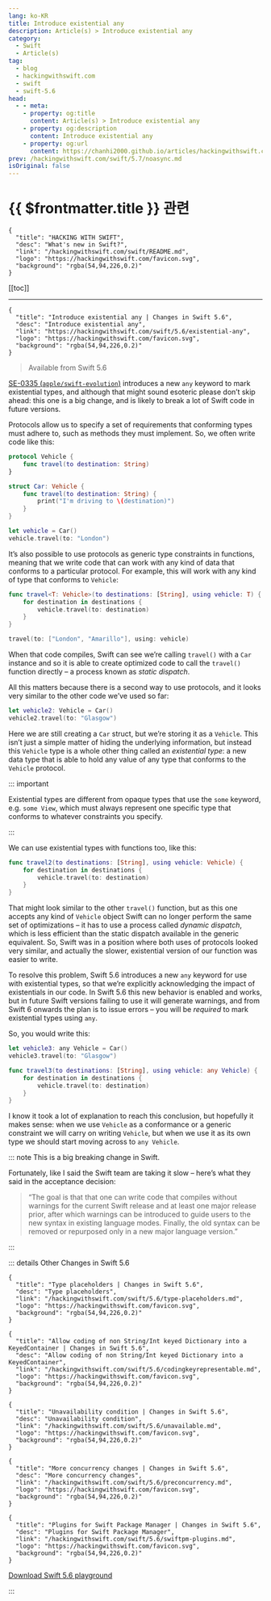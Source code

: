 ```yaml
---
lang: ko-KR
title: Introduce existential any
description: Article(s) > Introduce existential any
category:
  - Swift
  - Article(s)
tag: 
  - blog
  - hackingwithswift.com
  - swift
  - swift-5.6
head:
  - - meta:
    - property: og:title
      content: Article(s) > Introduce existential any
    - property: og:description
      content: Introduce existential any
    - property: og:url
      content: https://chanhi2000.github.io/articles/hackingwithswift.com/swift/5.6/existential-any.html
prev: /hackingwithswift.com/swift/5.7/noasync.md 
isOriginal: false
---
```


# {{ $frontmatter.title }} 관련

```component VPCard
{
  "title": "HACKING WITH SWIFT",
  "desc": "What's new in Swift?",
  "link": "/hackingwithswift.com/swift/README.md",
  "logo": "https://hackingwithswift.com/favicon.svg",
  "background": "rgba(54,94,226,0.2)"
}
```

[[toc]]

---

```component VPCard
{
  "title": "Introduce existential any | Changes in Swift 5.6",
  "desc": "Introduce existential any",
  "link": "https://hackingwithswift.com/swift/5.6/existential-any", 
  "logo": "https://hackingwithswift.com/favicon.svg",
  "background": "rgba(54,94,226,0.2)"
}
```

> Available from Swift 5.6

[SE-0335 (<FontIcon icon="iconfont icon-github"/>`apple/swift-evolution`)](https://github.com/apple/swift-evolution/blob/main/proposals/0335-existential-any.md) introduces a new `any` keyword to mark existential types, and although that might sound esoteric please don’t skip ahead: this one is a big change, and is likely to break a lot of Swift code in future versions.

Protocols allow us to specify a set of requirements that conforming types must adhere to, such as methods they must implement. So, we often write code like this:

```swift
protocol Vehicle {
    func travel(to destination: String)
}

struct Car: Vehicle {
    func travel(to destination: String) {
        print("I'm driving to \(destination)")
    }
}

let vehicle = Car()
vehicle.travel(to: "London")
```

It’s also possible to use protocols as generic type constraints in functions, meaning that we write code that can work with any kind of data that conforms to a particular protocol. For example, this will work with any kind of type that conforms to `Vehicle`:

```swift
func travel<T: Vehicle>(to destinations: [String], using vehicle: T) {
    for destination in destinations {
        vehicle.travel(to: destination)
    }
}

travel(to: ["London", "Amarillo"], using: vehicle)
```

When that code compiles, Swift can see we’re calling `travel()` with a `Car` instance and so it is able to create optimized code to call the `travel()` function directly – a process known as *static dispatch*.

All this matters because there is a second way to use protocols, and it looks very similar to the other code we’ve used so far:

```swift
let vehicle2: Vehicle = Car()
vehicle2.travel(to: "Glasgow")
```

Here we are still creating a `Car` struct, but we’re storing it as a `Vehicle`. This isn’t just a simple matter of hiding the underlying information, but instead this `Vehicle` type is a whole other thing called an *existential type*: a new data type that is able to hold any value of any type that conforms to the `Vehicle` protocol.

::: important

Existential types are different from opaque types that use the `some` keyword, e.g. `some View`, which must always represent one specific type that conforms to whatever constraints you specify.

:::

We can use existential types with functions too, like this:

```swift
func travel2(to destinations: [String], using vehicle: Vehicle) {
    for destination in destinations {
        vehicle.travel(to: destination)
    }
}
```

That might look similar to the other `travel()` function, but as this one accepts any kind of `Vehicle` object Swift can no longer perform the same set of optimizations – it has to use a process called *dynamic dispatch*, which is less efficient than the static dispatch available in the generic equivalent. So, Swift was in a position where both uses of protocols looked very similar, and actually the slower, existential version of our function was easier to write.

To resolve this problem, Swift 5.6 introduces a new `any` keyword for use with existential types, so that we’re explicitly acknowledging the impact of existentials in our code. In Swift 5.6 this new behavior is enabled and works, but in future Swift versions failing to use it will generate warnings, and from Swift 6 onwards the plan is to issue errors – you will be *required* to mark existential types using `any`.

So, you would write this:

```swift
let vehicle3: any Vehicle = Car()
vehicle3.travel(to: "Glasgow")

func travel3(to destinations: [String], using vehicle: any Vehicle) {
    for destination in destinations {
        vehicle.travel(to: destination)
    }
}
```

I know it took a lot of explanation to reach this conclusion, but hopefully it makes sense: when we use `Vehicle` as a conformance or a generic constraint we will carry on writing `Vehicle`, but when we use it as its own type we should start moving across to `any Vehicle`.

::: note This is a big breaking change in Swift.

Fortunately, like I said the Swift team are taking it slow – here’s what they said in the acceptance decision:

> “The goal is that that one can write code that compiles without warnings for the current Swift release and at least one major release prior, after which warnings can be introduced to guide users to the new syntax in existing language modes. Finally, the old syntax can be removed or repurposed only in a new major language version.”

<SiteInfo
  name="[Accepted with modifications] SE-0335: Introduce existential `any` - Evolution / Announcements - Swift Forums"
  desc="Hello Swift Community, The review  of SE-0335: Introduce existential any has completed. We had great discussions throughout the pitch and review phases of this proposal. The Core Team has accepted this proposal with sma..."
  url="https://forums.swift.org/t/accepted-with-modifications-se-0335-introduce-existential-any/54504"
  logo="https://global.discourse-cdn.com/swift/optimized/1X/0a90dde98a223f5841eeca49d89dc9f57592e8d6_2_180x180.png"
  preview="https://global.discourse-cdn.com/swift/original/1X/0a90dde98a223f5841eeca49d89dc9f57592e8d6.png"/>

:::

::: details Other Changes in Swift 5.6
<!-- 
```component VPCard
{
  "title": "Introduce existential any | Changes in Swift 5.6",
  "desc": "Introduce existential any",
  "link": "/hackingwithswift.com/swift/5.6/existential-any.md",
  "logo": "https://hackingwithswift.com/favicon.svg",
  "background": "rgba(54,94,226,0.2)"
}
```
-->
```component VPCard
{
  "title": "Type placeholders | Changes in Swift 5.6",
  "desc": "Type placeholders",
  "link": "/hackingwithswift.com/swift/5.6/type-placeholders.md",
  "logo": "https://hackingwithswift.com/favicon.svg",
  "background": "rgba(54,94,226,0.2)"
}
```

```component VPCard
{
  "title": "Allow coding of non String/Int keyed Dictionary into a KeyedContainer | Changes in Swift 5.6",
  "desc": "Allow coding of non String/Int keyed Dictionary into a KeyedContainer",
  "link": "/hackingwithswift.com/swift/5.6/codingkeyrepresentable.md",
  "logo": "https://hackingwithswift.com/favicon.svg",
  "background": "rgba(54,94,226,0.2)"
}
```

```component VPCard
{
  "title": "Unavailability condition | Changes in Swift 5.6",
  "desc": "Unavailability condition",
  "link": "/hackingwithswift.com/swift/5.6/unavailable.md",
  "logo": "https://hackingwithswift.com/favicon.svg",
  "background": "rgba(54,94,226,0.2)"
}
```

```component VPCard
{
  "title": "More concurrency changes | Changes in Swift 5.6",
  "desc": "More concurrency changes",
  "link": "/hackingwithswift.com/swift/5.6/preconcurrency.md",
  "logo": "https://hackingwithswift.com/favicon.svg",
  "background": "rgba(54,94,226,0.2)"
}
```

```component VPCard
{
  "title": "Plugins for Swift Package Manager | Changes in Swift 5.6",
  "desc": "Plugins for Swift Package Manager",
  "link": "/hackingwithswift.com/swift/5.6/swiftpm-plugins.md",
  "logo": "https://hackingwithswift.com/favicon.svg",
  "background": "rgba(54,94,226,0.2)"
}
```

[<FontIcon icon="fas fa-file-zipper"/>Download Swift 5.6 playground](https://hackingwithswift.com/files/playgrounds/swift/playground-5-5-to-5-6.playground.zip)

:::

